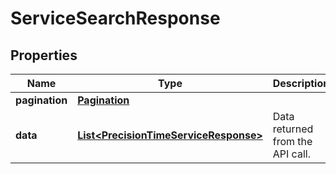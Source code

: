 

# ServiceSearchResponse


## Properties

| Name | Type | Description | Notes |
|------------ | ------------- | ------------- | -------------|
|**pagination** | [**Pagination**](Pagination.md) |  |  [optional] |
|**data** | [**List&lt;PrecisionTimeServiceResponse&gt;**](PrecisionTimeServiceResponse.md) | Data returned from the API call. |  [optional] |



